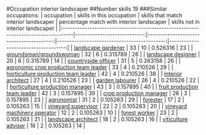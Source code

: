 #Occupation interior landscaper
##Number skills 19
###Similar occupations:
| occupation                                                                        |   skills in this occupation |   skills that match interior landscaper |   percentage match with interior landscaper |   skills not in interior landscaper |
|:----------------------------------------------------------------------------------|----------------------------:|----------------------------------------:|--------------------------------------------:|------------------------------------:|
| [landscape gardener](landscape_gardener.md)                                       |                          33 |                                      10 |                                    0.526316 |                                  23 |
| [groundsman/groundswoman](groundsman-groundswoman.md)                             |                          32 |                                       6 |                                    0.315789 |                                  26 |
| [landscape designer](landscape_designer.md)                                       |                          20 |                                       6 |                                    0.315789 |                                  14 |
| [countryside officer](countryside_officer.md)                                     |                          31 |                                       5 |                                    0.263158 |                                  26 |
| [agronomic crop production team leader](agronomic_crop_production_team_leader.md) |                          33 |                                       4 |                                    0.210526 |                                  29 |
| [horticulture production team leader](horticulture_production_team_leader.md)     |                          42 |                                       4 |                                    0.210526 |                                  38 |
| [interior architect](interior_architect.md)                                       |                          27 |                                       4 |                                    0.210526 |                                  23 |
| [garden labourer](garden_labourer.md)                                             |                          26 |                                       4 |                                    0.210526 |                                  22 |
| [horticulture production manager](horticulture_production_manager.md)             |                          43 |                                       3 |                                    0.157895 |                                  40 |
| [fruit production team leader](fruit_production_team_leader.md)                   |                          42 |                                       3 |                                    0.157895 |                                  39 |
| [crop production manager](crop_production_manager.md)                             |                          26 |                                       3 |                                    0.157895 |                                  23 |
| [agronomist](agronomist.md)                                                       |                          31 |                                       2 |                                    0.105263 |                                  29 |
| [forester](forester.md)                                                           |                          17 |                                       2 |                                    0.105263 |                                  15 |
| [vineyard supervisor](vineyard_supervisor.md)                                     |                          22 |                                       2 |                                    0.105263 |                                  20 |
| [vineyard machinery operator](vineyard_machinery_operator.md)                     |                          12 |                                       2 |                                    0.105263 |                                  10 |
| [forest worker](forest_worker.md)                                                 |                          23 |                                       2 |                                    0.105263 |                                  21 |
| [landscape architect](landscape_architect.md)                                     |                          18 |                                       2 |                                    0.105263 |                                  16 |
| [viticulture adviser](viticulture_adviser.md)                                     |                          16 |                                       2 |                                    0.105263 |                                  14 |
